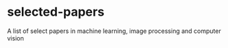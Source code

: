 # selected-papers
A list of select papers in machine learning, image processing and computer vision
